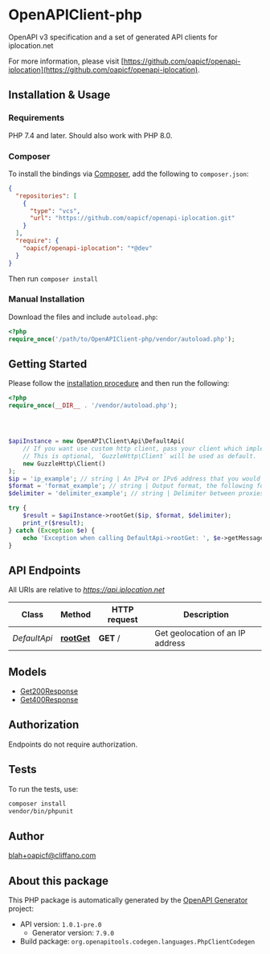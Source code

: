 # OpenAPIClient-php

OpenAPI v3 specification and a set of generated API clients for iplocation.net

For more information, please visit [https://github.com/oapicf/openapi-iplocation](https://github.com/oapicf/openapi-iplocation).

## Installation & Usage

### Requirements

PHP 7.4 and later.
Should also work with PHP 8.0.

### Composer

To install the bindings via [Composer](https://getcomposer.org/), add the following to `composer.json`:

```json
{
  "repositories": [
    {
      "type": "vcs",
      "url": "https://github.com/oapicf/openapi-iplocation.git"
    }
  ],
  "require": {
    "oapicf/openapi-iplocation": "*@dev"
  }
}
```

Then run `composer install`

### Manual Installation

Download the files and include `autoload.php`:

```php
<?php
require_once('/path/to/OpenAPIClient-php/vendor/autoload.php');
```

## Getting Started

Please follow the [installation procedure](#installation--usage) and then run the following:

```php
<?php
require_once(__DIR__ . '/vendor/autoload.php');




$apiInstance = new OpenAPI\Client\Api\DefaultApi(
    // If you want use custom http client, pass your client which implements `GuzzleHttp\ClientInterface`.
    // This is optional, `GuzzleHttp\Client` will be used as default.
    new GuzzleHttp\Client()
);
$ip = 'ip_example'; // string | An IPv4 or IPv6 address that you would like to lookup.
$format = 'format_example'; // string | Output format, the following formats are supported: plain xml json jsonp php csv serialized
$delimiter = 'delimiter_example'; // string | Delimiter between proxies. Can be used only with format plain. The following types are supported: 1 for \"\\n\", 2 for \"<br>\".

try {
    $result = $apiInstance->rootGet($ip, $format, $delimiter);
    print_r($result);
} catch (Exception $e) {
    echo 'Exception when calling DefaultApi->rootGet: ', $e->getMessage(), PHP_EOL;
}

```

## API Endpoints

All URIs are relative to *https://api.iplocation.net*

Class | Method | HTTP request | Description
------------ | ------------- | ------------- | -------------
*DefaultApi* | [**rootGet**](docs/Api/DefaultApi.md#rootget) | **GET** / | Get geolocation of an IP address

## Models

- [Get200Response](docs/Model/Get200Response.md)
- [Get400Response](docs/Model/Get400Response.md)

## Authorization
Endpoints do not require authorization.

## Tests

To run the tests, use:

```bash
composer install
vendor/bin/phpunit
```

## Author

blah+oapicf@cliffano.com

## About this package

This PHP package is automatically generated by the [OpenAPI Generator](https://openapi-generator.tech) project:

- API version: `1.0.1-pre.0`
    - Generator version: `7.9.0`
- Build package: `org.openapitools.codegen.languages.PhpClientCodegen`
